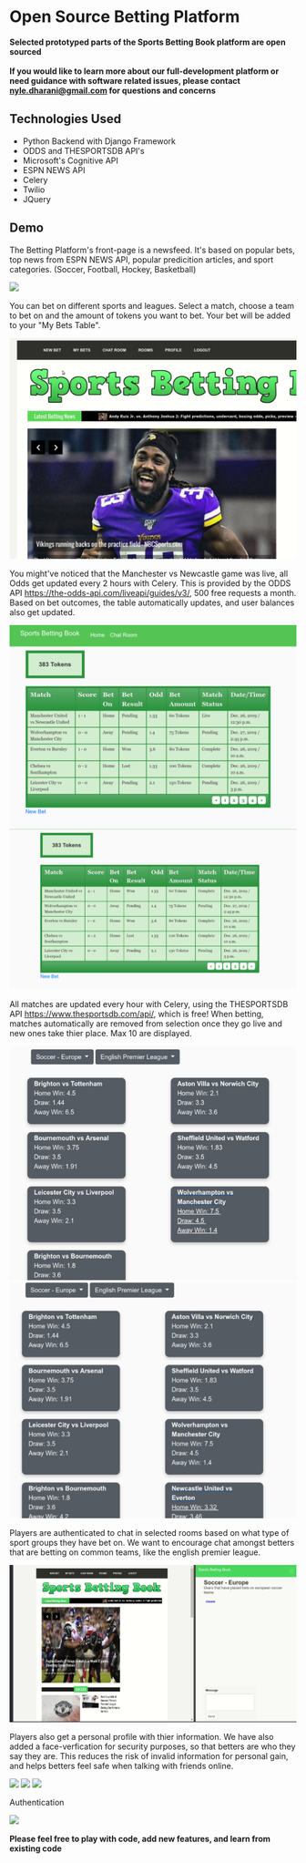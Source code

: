 # Open Source Betting Platform
**Selected prototyped parts of the Sports Betting Book platform are open sourced**
<br/>
<br/>
**If you would like to learn more about our full-development platform or need guidance with software related issues, please contact nyle.dharani@gmail.com for questions and concerns**
<br/>
## Technologies Used
- Python Backend with Django Framework
- ODDS and THESPORTSDB API's
- Microsoft's Cognitive API
- ESPN NEWS API
- Celery
- Twilio
- JQuery
## Demo

The Betting Platform's front-page is a newsfeed. It's based on popular bets, top news from ESPN NEWS API, popular predicition articles, and sport categories. (Soccer, Football, Hockey, Basketball) 

![](newsfeed.gif)

You can bet on different sports and leagues. Select a match, choose a team to bet on and the amount of tokens you want to bet. Your bet will be added to your "My Bets Table". 

![](making_a_bet.gif)

You might've noticed that the Manchester vs Newcastle game was live, all Odds get updated every 2 hours with Celery. This is provided by the ODDS API https://the-odds-api.com/liveapi/guides/v3/, 500 free requests a month. Based on bet outcomes, the table automatically updates, and user balances also get updated. 

![](tablelivegame.png)   ![](tablecompleted.png)

All matches are updated every hour with Celery, using the THESPORTSDB API https://www.thesportsdb.com/api/, which is free! When betting, matches automatically are removed from selection once they go live and new ones take thier place. Max 10 are displayed. 

![](CompletedGames.png) 
![](NewGames.png) 

Players are authenticated to chat in selected rooms based on what type of sport groups they have bet on. We want to encourage chat amongst betters that are betting on common teams, like the english premier league. 

![](chat.gif)

Players also get a personal profile with thier information. We have also added a face-verfication for security purposes, so that betters are who they say they are. This reduces the risk of invalid information for personal gain, and helps betters feel safe when talking with friends online. 

![](profile.gif)
![](face_verification.gif)
![](face_verification.png)

Authentication

![](authenticated.gif)


**Please feel free to play with code, add new features, and learn from existing code**


